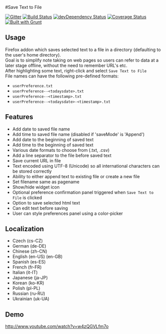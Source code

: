 #Save Text to File

[![Gitter](https://badges.gitter.im/Join%20Chat.svg)](https://gitter.im/bobbyrne01/save-text-to-file-firefox?utm_source=badge&utm_medium=badge&utm_campaign=pr-badge&utm_content=badge)
[![Build Status](https://travis-ci.org/bobbyrne01/save-text-to-file-firefox.svg?branch=master)](https://travis-ci.org/bobbyrne01/save-text-to-file-firefox)
[![devDependency Status](https://david-dm.org/bobbyrne01/save-text-to-file-firefox/dev-status.svg)](https://david-dm.org/bobbyrne01/save-text-to-file-firefox#info=devDependencies)
[![Coverage Status](https://coveralls.io/repos/bobbyrne01/save-text-to-file-firefox/badge.svg)](https://coveralls.io/r/bobbyrne01/save-text-to-file-firefox)
[![Built with Grunt](https://cdn.gruntjs.com/builtwith.png)](http://gruntjs.com/)

## Usage

Firefox addon which saves selected text to a file in a directory (defaulting to the user's home directory).<br/>
Goal is to simplify note taking on web pages so users can refer to data at a later stage offline, without the need to remember URL's etc.<br/>
After highlighting some text, right-click and select `Save Text to File`<br/>
File names can have the following pre-defined formats:
- `userPreference.txt`
- `userPreference--<todaysdate>.txt`
- `userPreference--<timestamp>.txt`
- `userPreference--<todaysdate>-<timestamp>.txt`

## Features

- Add date to saved file name
- Add time to saved file name (disabled if 'saveMode' is 'Append')
- Add date to the beginning of saved text
- Add time to the beginning of saved text
- Various date formats to choose from (.txt, .csv)
- Add a line separator to the file before saved text
- Save current URL in file
- Text encoded using UTF-8 (Unicode) so all international characters can be stored correctly
- Ability to either append text to existing file or create a new file
- Set filename same as pagename
- Show/hide widget icon
- Optional preference confirmation panel triggered when `Save Text to File` is clicked
- Option to save selected html text
- Can edit text before saving
- User can style preferences panel using a color-picker

## Localization

- Czech (cs-CZ)
- German (de-DE)
- Chinese (zh-CN)
- English (en-US) (en-GB)
- Spanish (es-ES)
- French (fr-FR)
- Italian (it-IT)
- Japanese (ja-JP)
- Korean (ko-KR)
- Polish (pl-PL)
- Russian (ru-RU)
- Ukrainian (uk-UA)

## Demo

http://www.youtube.com/watch?v=w4zQGVLfm7o
